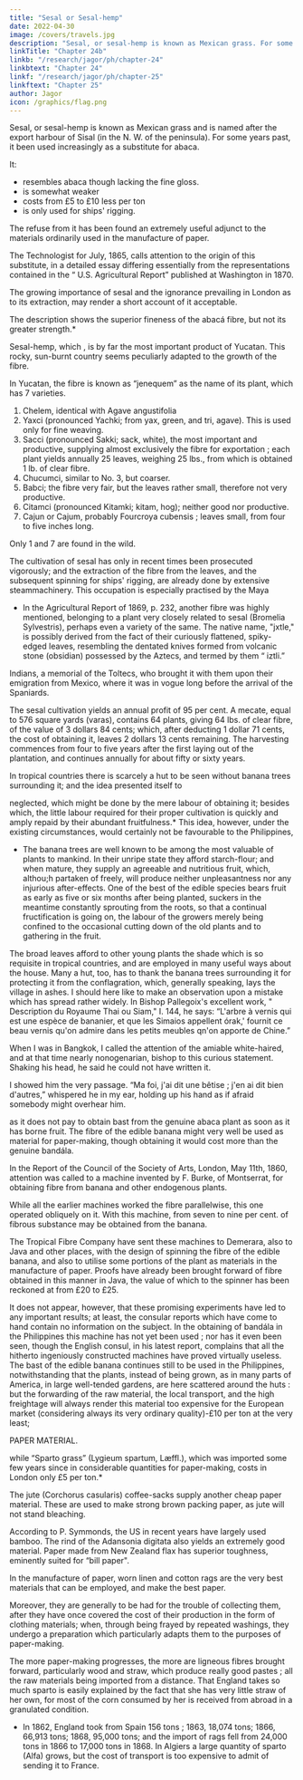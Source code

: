 ```yaml
---
title: "Sesal or Sesal-hemp"
date: 2022-04-30
image: /covers/travels.jpg
description: "Sesal, or sesal-hemp is known as Mexican grass. For some years past, it been used increasingly as a substitute for abaca"
linkTitle: "Chapter 24b"
linkb: "/research/jagor/ph/chapter-24"
linkbtext: "Chapter 24"
linkf: "/research/jagor/ph/chapter-25"
linkftext: "Chapter 25"
author: Jagor
icon: /graphics/flag.png
---
```



Sesal, or sesal-hemp is known as Mexican grass and is named after the export harbour of Sisal (in the N. W. of the peninsula).  For some years past, it been used increasingly as a substitute for abaca. 

It:
- resembles abaca though lacking the fine gloss. 
- is somewhat weaker
- costs from £5 to £10 less per ton
- is only used for ships' rigging. 

The refuse from it has been found an extremely useful adjunct to the materials ordinarily used in the manufacture of paper. 

The Technologist for July, 1865, calls attention to the origin of this substitute, in a detailed essay differing essentially from the representations contained in the “ U.S. Agricultural Report” published at Washington in 1870.

<!-- • "Rapport Consulaire Belge,” XIV., 68. -->

The growing importance of sesal and the ignorance prevailing in London as to its extraction, may render a short account of it acceptable. 

The description shows the superior fineness of the abacá fibre, but not its greater strength.*

Sesal-hemp, which , is by far the most important product of Yucatan. This rocky, sun-burnt country seems peculiarly adapted to the growth of the fibre. 

In Yucatan, the fibre is known as “jenequem” as the name of its plant, which has 7 varieties. 

1. Chelem, identical with Agave angustifolia
2. Yaxci (pronounced Yachki; from yax, green, and tri, agave). This is used only for fine weaving.
3. Sacci (pronounced Sakki; sack, white), the most important and productive, supplying almost exclusively the fibre for exportation ; each plant yields annually 25 leaves, weighing 25 lbs., from which is obtained 1 lb. of clear fibre. 
4. Chucumci, similar to No. 3, but coarser.
5. Babci; the fibre very fair, but the leaves rather small, therefore not very productive.
6. Citamci (pronounced Kitamki; kitam, hog); neither good nor productive. 
7. Cajun or Cajum, probably Fourcroya cubensis ; leaves small, from four to five inches long. 

Only 1 and 7 are found in the wild.

The cultivation of sesal has only in recent times been prosecuted vigorously; and the extraction of the fibre from the leaves, and the subsequent spinning for ships' rigging, are already done by extensive steammachinery. This occupation is especially practised by the Maya

* In the Agricultural Report of 1869, p. 232, another fibre was highly mentioned, belonging to a plant very closely related to sesal (Bromelia Sylvestris), perhaps even a variety of the same. The native name, "jxtle," is possibly derived from the fact of their curiously flattened, spiky-edged leaves, resembling the dentated knives formed from volcanic stone (obsidian) possessed by the Aztecs, and termed by them “ iztli.”

 
Indians, a memorial of the Toltecs, who brought it with them upon their emigration from Mexico, where it was in vogue long before the arrival of the Spaniards.

The sesal cultivation yields an annual profit of 95 per cent. A mecate, equal to 576 square yards (varas), contains 64 plants, giving 64 lbs. of clear fibre, of the value of 3 dollars 84 cents; which, after deducting 1 dollar 71 cents, the cost of obtaining it, leaves 2 dollars 13 cents remaining. The harvesting commences from four to five years after the first laying out of the plantation, and continues annually for about fifty or sixty years.

In tropical countries there is scarcely a hut to be seen without banana trees surrounding it; and the idea presented itself to

neglected, which might be done by the mere labour of obtaining it; besides which, the little labour required for their proper cultivation is quickly and amply repaid by their abundant fruitfulness.* This idea, however, under the existing circumstances, would certainly not be favourable to the Philippines,

* The banana trees are well known to be among the most valuable of plants to mankind. In their unripe state they afford starch-flour; and when mature, they supply an agreeable and nutritious fruit, which, althou;h partaken of freely, will produce neither unpleasantness nor any injurious after-effects. One of the best of the edible species bears fruit as early as five or six months after being planted, suckers in the meantime constantly sprouting from the roots, so that a continual fructification is going on, the labour of the growers merely being confined to the occasional cutting down of the old plants and to gathering in the fruit. 

The broad leaves afford to other young plants the shade which is so requisite in tropical countries, and are employed in many useful ways about the house. Many a hut, too, has to thank the banana trees surrounding it for protecting it from the conflagration, which, generally speaking, lays the village in ashes. I should here like to make an observation upon a mistake which has spread rather widely. In Bishop Pallegoix's excellent work, " Description du Royaume Thai ou Siam," I. 144, he says: “L'arbre à vernis qui est une espèce de bananier, et que les Simaios appellent órak,' fournit ce beau vernis qu'on admire dans les petits meubles qn'on apporte de Chine.” 

When I was in Bangkok, I called the attention of the amiable white-haired, and at that time nearly nonogenarian, bishop to this curious statement. Shaking his head, he said he could not have written it. 

I showed him the very passage. “Ma foi, j'ai dit une bêtise ; j'en ai dit bien d'autres,” whispered he in my ear, holding up his hand as if afraid somebody might overhear him.

as it does not pay to obtain bast from the genuine abaca plant as soon as it has borne fruit. The fibre of the edible banana might very well be used as material for paper-making, though obtaining it would cost more than the genuine bandála. 

In the Report of the Council of the Society of Arts, London, May 11th, 1860, attention was called to a machine invented by F. Burke, of Montserrat, for obtaining fibre from banana and other endogenous plants.

While all the earlier machines worked the fibre parallelwise, this one operated obliquely on it. With this machine, from seven to nine per cent. of fibrous substance may be obtained from the banana. 

The Tropical Fibre Company have sent these machines to Demerara, also to Java and other places, with the design of spinning the fibre of the edible banana, and also to utilise some portions of the plant as materials in the manufacture of paper. Proofs have already been brought forward of fibre obtained in this manner in Java, the value of which to the spinner has been reckoned at from £20 to £25. 

It does not appear, however, that these promising experiments have led to any important results; at least, the consular reports which have come to hand contain no information on the subject. In the obtaining of bandála in the Philippines this machine has not yet been used ; nor has it even been seen, though the English consul, in his latest report, complains that all the hitherto ingeniously constructed machines have proved virtually useless. The bast of the edible banana continues still to be used in the Philippines, notwithstanding that the plants, instead of being grown, as in many parts of America, in large well-tended gardens, are here scattered around the huts : but the forwarding of the raw material, the local transport, and the high freightage will always render this material too expensive for the European market (considering always its very ordinary quality)-£10 per ton at the very least; 

PAPER MATERIAL.


while “Sparto grass” (Lygieum spartum, Læffl.), which was imported some few years since in considerable quantities for paper-making, costs in London only £5 per ton.*

The jute (Corchorus casularis) coffee-sacks supply another cheap paper material. These are used to make strong brown packing paper, as jute will not stand bleaching. 

According to P. Symmonds, the US in recent years have largely used bamboo. The rind of the Adansonia digitata also yields an extremely good material. Paper made from New Zealand flax has superior toughness, eminently suited for “bill paper".

In the manufacture of paper, worn linen and cotton rags are the very best materials that can be employed, and make the best paper. 

Moreover, they are generally to be had for the trouble of collecting them, after they have once covered the cost of their production in the form of clothing materials; when, through being frayed by repeated washings, they undergo a preparation which particularly adapts them to the purposes of paper-making.

The more paper-making progresses, the more are ligneous fibres brought forward, particularly wood and straw, which produce really good pastes ; all the raw materials being imported from a distance. That England takes so much sparto is easily explained by the fact that she has very little straw of her own, for most of the corn consumed by her is received from abroad in a granulated condition.

* In 1862, England took from Spain 156 tons ; 1863, 18,074 tons; 1866, 66,913 tons; 1868, 95,000 tons; and the import of rags fell from 24,000 tons in 1866 to 17,000 tons in 1868. In Algiers a large quantity of sparto (Alfa) grows, but the cost of transport is too expensive to admit of sending it to France.

